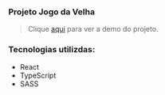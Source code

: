 <h3> Projeto Jogo da Velha </h3>

> Clique [aqui](https://tictactoe-iuryyxd.vercel.app/) para ver a demo do projeto.

<h3> Tecnologias utilizdas: </h3>

- React
- TypeScript
- SASS
